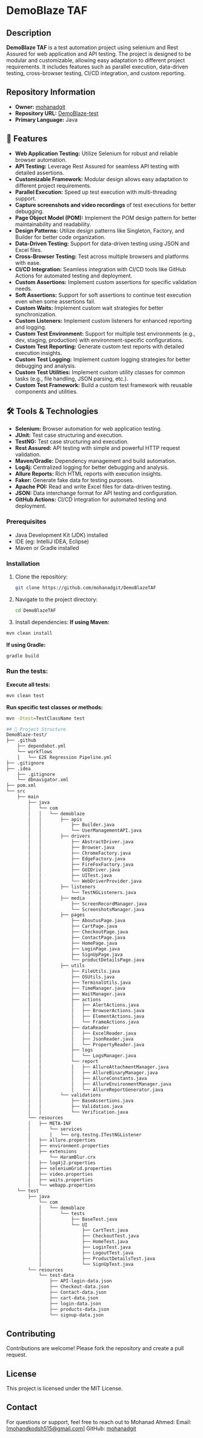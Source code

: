 # DemoBlaze TAF

## Description

**DemoBlaze TAF** is a test automation project using selenium and Rest Assured for web application and API testing. The project is designed to be modular and customizable, allowing easy adaptation to different project requirements. It includes features such as parallel execution, data-driven testing, cross-browser testing, CI/CD integration, and custom reporting.

## Repository Information

- **Owner:** [mohanadgit](https://github.com/mohanadgit)
- **Repository URL:** [DemoBlaze-test](https://github.com/mohanadgit/DemoBlazeTAF)
- **Primary Language:** Java

## 🚀 Features  

- **Web Application Testing:** Utilize Selenium for robust and reliable browser automation.  
- **API Testing:** Leverage Rest Assured for seamless API testing with detailed assertions.   
- **Customizable Framework:** Modular design allows easy adaptation to different project requirements.  
- **Parallel Execution:** Speed up test execution with multi-threading support.  
- **Capture screenshots and video recordings** of test executions for better debugging.
- **Page Object Model (POM):** Implement the POM design pattern for better maintainability and readability.
- **Design Patterns:** Utilize design patterns like Singleton, Factory, and Builder for better code organization.
- **Data-Driven Testing:** Support for data-driven testing using JSON and Excel files.
- **Cross-Browser Testing:** Test across multiple browsers and platforms with ease.
- **CI/CD Integration:** Seamless integration with CI/CD tools like GitHub Actions for automated testing and deployment.
- **Custom Assertions:** Implement custom assertions for specific validation needs.
- **Soft Assertions:** Support for soft assertions to continue test execution even when some assertions fail.
- **Custom Waits:** Implement custom wait strategies for better synchronization.
- **Custom Listeners:** Implement custom listeners for enhanced reporting and logging.
- **Custom Test Environment:** Support for multiple test environments (e.g., dev, staging, production) with environment-specific configurations.
- **Custom Test Reporting:** Generate custom test reports with detailed execution insights.
- **Custom Test Logging:** Implement custom logging strategies for better debugging and analysis.
- **Custom Test Utilities:** Implement custom utility classes for common tasks (e.g., file handling, JSON parsing, etc.).
- **Custom Test Framework:** Build a custom test framework with reusable components and utilities.


## 🛠️ Tools & Technologies  

- **Selenium:** Browser automation for web application testing.  
- **JUnit:** Test case structuring and execution.
- **TestNG:** Test case structuring and execution.  
- **Rest Assured:** API testing with simple and powerful HTTP request validation.  
- **Maven/Gradle:** Dependency management and build automation.  
- **Log4j:** Centralized logging for better debugging and analysis.  
- **Allure Reports:** Rich HTML reports with execution insights.
- **Faker:** Generate fake data for testing purposes.
- **Apache POI:** Read and write Excel files for data-driven testing.
- **JSON:** Data interchange format for API testing and configuration.
- **GitHub Actions:** CI/CD integration for automated testing and deployment.


  

### Prerequisites

- Java Development Kit (JDK) installed
- IDE (eg: IntelliJ IDEA, Eclipse)
- Maven or Gradle installed


### Installation

1. Clone the repository:
   ```sh
   git clone https://github.com/mohanadgit/DemoBlazeTAF
   ```
2. Navigate to the project directory:
   ```sh
   cd DemoBlazeTAF
   ```
3. Install dependencies:
  **If using Maven:**
  ```bash
  mvn clean install  
  ```
  **If using Gradle:**
  ```bash
  gradle build  
  ```

### Run the tests:
  **Execute all tests:**
   ```bash
  mvn clean test
  ```
  **Run specific test classes or methods:**
  ```bash
  mvn -Dtest=TestClassName test 
  ```
   
```bash
## 📄 Project Structure
DemoBlaze-test/  
├── .github
    ├── dependabot.yml
    └── workflows
    │   └── E2E Regression Pipeline.yml
├── .gitignore
├── .idea
    ├── .gitignore
    └── dbnavigator.xml
├── pom.xml
└── src
    ├── main
        ├── java
        │   └── com
        │   │   └── demoblaze
        │   │       ├── apis
        │   │           ├── Builder.java
        │   │           └── UserManagementAPI.java
        │   │       ├── drivers
        │   │           ├── AbstractDriver.java
        │   │           ├── Browser.java
        │   │           ├── ChromeFactory.java
        │   │           ├── EdgeFactory.java
        │   │           ├── FireFoxFactory.java
        │   │           ├── GUIDriver.java
        │   │           ├── UITest.java
        │   │           └── WebDriverProvider.java
        │   │       ├── listeners
        │   │           └── TestNGListeners.java
        │   │       ├── media
        │   │           ├── ScreenRecordManager.java
        │   │           └── ScreenshotsManager.java
        │   │       ├── pages
        │   │           ├── AboutusPage.java
        │   │           ├── CartPage.java
        │   │           ├── CheckoutPage.java
        │   │           ├── ContactPage.java
        │   │           ├── HomePage.java
        │   │           ├── LoginPage.java
        │   │           ├── SignUpPage.java
        │   │           └── productDetailsPage.java
        │   │       ├── utils
        │   │           ├── FileUtils.java
        │   │           ├── OSUtils.java
        │   │           ├── TerminalUtils.java
        │   │           ├── TimeManager.java
        │   │           ├── WaitManager.java
        │   │           ├── actions
        │   │           │   ├── AlertActions.java
        │   │           │   ├── BrowserActions.java
        │   │           │   ├── ElementActions.java
        │   │           │   └── FrameActions.java
        │   │           ├── dataReader
        │   │           │   ├── ExcelReader.java
        │   │           │   ├── JsonReader.java
        │   │           │   └── PropertyReader.java
        │   │           ├── logs
        │   │           │   └── LogsManager.java
        │   │           └── report
        │   │           │   ├── AllureAttachmentManager.java
        │   │           │   ├── AllureBinaryManager.java
        │   │           │   ├── AllureConstants.java
        │   │           │   ├── AllureEnvironmentManager.java
        │   │           │   └── AllureReportGenerator.java
        │   │       └── validations
        │   │           ├── BaseAssertions.java
        │   │           ├── Validation.java
        │   │           └── Verification.java
        └── resources
        │   ├── META-INF
        │       └── services
        │       │   └── org.testng.ITestNGListener
        │   ├── allure.properties
        │   ├── environment.properties
        │   ├── extensions
        │       └── HaramBlur.crx
        │   ├── log4j2.properties
        │   ├── seleniumGrid.properties
        │   ├── video.properties
        │   ├── waits.properties
        │   └── webapp.properties
    └── test
        ├── java
            └── com
            │   └── demoblaze
            │       └── tests
            │           ├── BaseTest.java
            │           └── UI
            │               ├── CartTest.java
            │               ├── CheckoutTest.java
            │               ├── HomeTest.java
            │               ├── LoginTest.java
            │               ├── LogoutTest.java
            │               ├── ProductDetailsTest.java
            │               └── SignUpTest.java
        └── resources
            └── test-data
                ├── API-login-data.json
                ├── Checkout-data.json
                ├── Contact-data.json
                ├── cart-data.json
                ├── login-data.json
                ├── products-data.json
                └── signup-data.json

```


## Contributing

Contributions are welcome! Please fork the repository and create a pull request.

## License

This project is licensed under the MIT License.

## Contact

For questions or support, feel free to reach out to Mohanad Ahmed:
Email: [mohandkodsh515@gmail.com]
GitHub: [mohanadgit](https://github.com/mohanadgit)



